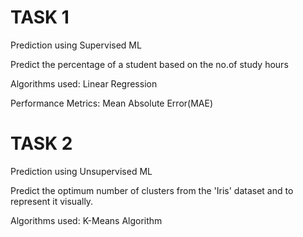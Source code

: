 # TASK 1

Prediction using Supervised ML

Predict the percentage of a student based on the no.of study hours

Algorithms used: Linear Regression

Performance Metrics: Mean Absolute Error(MAE) 

# TASK 2

Prediction using Unsupervised ML

Predict the optimum number of clusters from the 'Iris' dataset and to represent it visually.

Algorithms used: K-Means Algorithm
